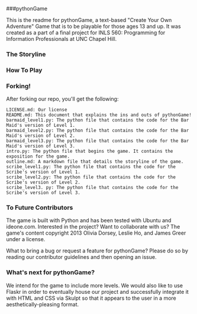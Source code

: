 ###pythonGame

This is the readme for pythonGame, a text-based "Create Your Own Adventure" Game that is to be playable for those ages 13 and up. It was created as a part of a final project for INLS 560: Programming for Information Professionals at UNC Chapel Hill.

### The Storyline


### How To Play

### Forking!
After forking our repo, you'll get the following:
```
LICENSE.md: Our license 
README.md: This document that explains the ins and outs of pythonGame!
barmaid_level1.py: The python file that contains the code for the Bar Maid's version of Level 1.
barmaid_level2.py: The python file that contains the code for the Bar Maid's version of Level 2. 
barmaid_level3.py: The python file that contains the code for the Bar Maid's version of Level 3. 
intro.py: The python file that begins the game. It contains the exposition for the game. 
outline.md: A markdown file that details the storyline of the game. 
scribe_level1.py: The python file that contains the code for the Scribe's version of Level 1.
scribe_level2.py: The python file that contains the code for the Scribe's version of Level 2.
scribe_level3. py: The python file that contains the code for the Scribe's version of Level 3. 

```


### To Future Contributors
The game is built with Python and has been tested with Ubuntu and ideone.com. Interested in the project? Want to collaborate with us? The game's content copyright 2013 Olivia Dorsey, Leslie Ho, and James Greer under a license. 

What to bring a bug or request a feature for pythonGame? Please do so by reading our contributor guidelines and then opening an issue. 

### What's next for pythonGame?
We intend for the game to include more levels. We would also like to use Flaskr in order to eventually house our project and successfully integrate it with HTML and CSS via Skulpt so that it appears to the user in a more aesthetically-pleasing format. 

